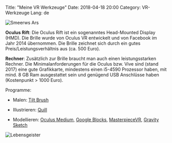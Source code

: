 Title: "Meine VR Werkzeuge"
Date: 2018-04-18 20:00
Category: VR-Werkzeuge
Lang: de

![Smeerws Ars]({filename}images/arsvrsus-web.jpg "Smeerws Ars")

**Oculus Rift**: Die Oculus Rift ist ein sogenanntes Head-Mounted Display (HMD). Die Brille wurde von Oculus VR entwickelt und von Facebook im Jahr 2014 übernommen. Die Brille zeichnet sich durch ein gutes Preis/Leistungsverhältnis aus (ca. 500 Euro). 

**Rechner**: Zusätzlich zur Brille braucht man auch einen leistungsstarken Rechner. Die Minimalanforderungen für die Oculus bzw. Vive sind (stand 2017) eine gute Grafikkarte, mindestens einen i5-4590 Prozessor haben, mit mind. 8 GB Ram ausgestattet sein und  genügend USB Anschlüsse haben (Kostenpunkt > 1000 Euro).  

Programme: 

* Malen: [Tilt Brush](https://www.tiltbrush.com/)


* Illustrieren: [Quill](https://quill.fb.com/)


* Modellieren: [Oculus Medium](https://www.oculus.com/medium/), [Google Blocks](https://vr.google.com/blocks), [MasterpieceVR](https://www.masterpiecevr.com/), [Gravity Sketch](https://www.gravitysketch.com)

![Lebensgeister]({filename}images/smeerws-medium.jpg "Lebensgeister")
